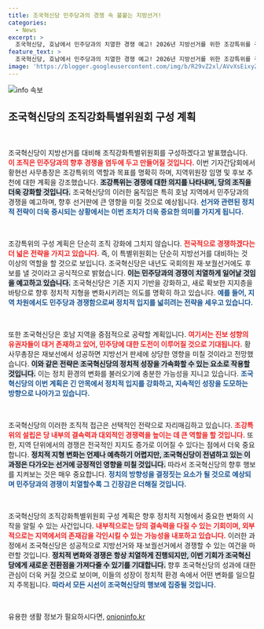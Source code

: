 ```yaml
---
title: 조국혁신당 민주당과의 경쟁 속 불붙는 지방선거!
categories:
  - News
excerpt: >
  조국혁신당, 호남에서 민주당과의 치열한 경쟁 예고! 2026년 지방선거를 위한 조강특위를 구성하며 본격적인 준비에 나선다. 내년 국회 재·보궐선거에서도 후보를 내겠다는 의지를 밝혔다. 과연 혁신당의 도전이 판도를 바꿀 수 있을까?
feature_text: >
  조국혁신당, 호남에서 민주당과의 치열한 경쟁 예고! 2026년 지방선거를 위한 조강특위를 구성하며 본격적인 준비에 나선다. 내년 국회 재·보궐선거에서도 후보를 내겠다는 의지를 밝혔다. 과연 혁신당의 도전이 판도를 바꿀 수 있을까?
image: 'https://blogger.googleusercontent.com/img/b/R29vZ2xl/AVvXsEixyZcFfHzMRdzZMjFBmAUKJYCLCGyLL1o632UiGVXcaFdKo_bkvkuCioo0uUKlGfBVcT3P84aROyZIXSBEx3Aw5nCQ3pTgDom1WDC4m8eifvWiAmWEEVb4x6G_l8C0QH225ldMjyaFvpxGEBGNO37VmDTDMHGhJPq73UglMfDca1-0aw/s1600/blogspot.png'
---
```


<p><img src="https://blogger.googleusercontent.com/img/b/R29vZ2xl/AVvXsEixyZcFfHzMRdzZMjFBmAUKJYCLCGyLL1o632UiGVXcaFdKo_bkvkuCioo0uUKlGfBVcT3P84aROyZIXSBEx3Aw5nCQ3pTgDom1WDC4m8eifvWiAmWEEVb4x6G_l8C0QH225ldMjyaFvpxGEBGNO37VmDTDMHGhJPq73UglMfDca1-0aw/s1600/blogspot.png" alt="info 속보" /></p>

<h2 data-ke-size="size26">조국혁신당의 조직강화특별위원회 구성 계획</h2>

<p data-ke-size="size16">&nbsp;</p>

<p>조국혁신당이 지방선거를 대비해 조직강화특별위원회를 구성하겠다고 발표했습니다. <b><span style="color: #ee2323;">이 조직은 민주당과의 향후 경쟁을 염두에 두고 만들어질 것입니다.</span></b> 이번 기자간담회에서 황현선 사무총장은 조강특위의 역할과 목표를 명확히 하며, 지역위원장 임명 및 후보 추천에 대한 계획을 강조했습니다. <b><span style="background-color: #21538527;">조강특위는 경쟁에 대한 의지를 나타내며, 당의 조직을 더욱 강화할 것입니다.</span></b> 조국혁신당의 이러한 움직임은 특히 호남 지역에서 민주당과의 경쟁을 예고하며, 향후 선거판에 큰 영향을 미칠 것으로 예상됩니다. <b><span style="color: #1a5490;">선거와 관련된 정치적 전략이 더욱 중시되는 상황에서는 이번 조치가 더욱 중요한 의미를 가지게 됩니다.</span></b></p>

<p data-ke-size="size16">&nbsp;</p>

<p>조강특위의 구성 계획은 단순히 조직 강화에 그치지 않습니다. <b><span style="color: #ee2323;">전국적으로 경쟁하겠다는 더 넓은 전략을 가지고 있습니다.</span></b> 즉, 이 특별위원회는 단순히 지방선거를 대비하는 것 이상의 역할을 할 것으로 보입니다. 조국혁신당은 내년도 국회의원 재·보궐선거에도 후보를 낼 것이라고 공식적으로 밝혔습니다. <b><span style="background-color: #21538527;">이는 민주당과의 경쟁이 치열하게 일어날 것임을 예고하고 있습니다.</span></b> 조국혁신당은 기존 지지 기반을 강화하고, 새로 확보한 지지층을 바탕으로 향후 정치적 지형을 변화시키려는 의도를 명확히 하고 있습니다. <b><span style="color: #1a5490;">예를 들어, 지역 차원에서도 민주당과 경쟁함으로써 정치적 입지를 넓히려는 전략을 세우고 있습니다.</span></b></p>

<p data-ke-size="size16">&nbsp;</p>

<p>또한 조국혁신당은 호남 지역을 중점적으로 공략할 계획입니다. <b><span style="color: #ee2323;">여기서는 진보 성향의 유권자들이 대거 존재하고 있어, 민주당에 대한 도전이 이루어질 것으로 기대됩니다.</span></b> 황 사무총장은 재보선에서 성공하면 지방선거 판세에 상당한 영향을 미칠 것이라고 전망했습니다. <b><span style="background-color: #21538527;">이와 같은 전략은 조국혁신당의 정치적 성장을 가속화할 수 있는 요소로 작용할 것입니다.</span></b> 이는 정치 환경의 변화를 불러오기에 충분한 가능성을 지니고 있습니다. <b><span style="color: #1a5490;">조국혁신당의 이번 계획은 긴 안목에서 정치적 입지를 강화하고, 지속적인 성장을 도모하는 방향으로 나아가고 있습니다.</span></b></p>

<p data-ke-size="size16">&nbsp;</p>

<p>조국혁신당의 이러한 조직적 접근은 선택적인 전략으로 자리매김하고 있습니다. <b><span style="color: #ee2323;">조강특위의 설립은 당 내부의 결속력과 대외적인 경쟁력을 높이는 데 큰 역할을 할 것입니다.</span></b> 또한, 지역 단위에서의 경쟁은 전국적인 지지도 증가로 이어질 수 있다는 점에서 더욱 중요합니다. <b><span style="background-color: #21538527;">정치적 지형 변화는 언제나 예측하기 어렵지만, 조국혁신당이 전념하고 있는 이 과정은 다가오는 선거에 긍정적인 영향을 미칠 것입니다.</span></b> 따라서 조국혁신당의 향후 행보를 지켜보는 것은 매우 중요합니다. <b><span style="color: #1a5490;">정치의 방향성을 결정짓는 요소가 될 것으로 예상되며 민주당과의 경쟁이 치열할수록 그 긴장감은 더해질 것입니다.</span></b></p>

<p data-ke-size="size16">&nbsp;</p>

<p>조국혁신당의 조직강화특별위원회 구성 계획은 향후 정치적 지형에서 중요한 변화의 시작을 알릴 수 있는 사건입니다. <b><span style="color: #ee2323;">내부적으로는 당의 결속력을 다질 수 있는 기회이며, 외부적으로는 지역에서의 존재감을 각인시킬 수 있는 가능성을 내포하고 있습니다.</span></b> 이러한 과정에서 조국혁신당은 성공적으로 지방선거와 재·보궐선거에서 경쟁할 수 있는 여건을 마련할 것입니다. <b><span style="background-color: #21538527;">정치적 변화와 경쟁은 항상 치열하게 진행되지만, 이번 기회가 조국혁신당에게 새로운 전환점을 가져다줄 수 있기를 기대합니다.</span></b> 향후 조국혁신당의 성과에 대한 관심이 더욱 커질 것으로 보이며, 이들의 성장이 정치적 환경 속에서 어떤 변화를 일으킬지 주목됩니다. <b><span style="color: #1a5490;">따라서 모든 시선이 조국혁신당의 행보에 집중될 것입니다.</span></b></p>

<p data-ke-size="size16">&nbsp;</p>
유용한 생활 정보가 필요하시다면, <a href="https://onioninfo.kr" rel="dofollow">onioninfo.kr</a>


